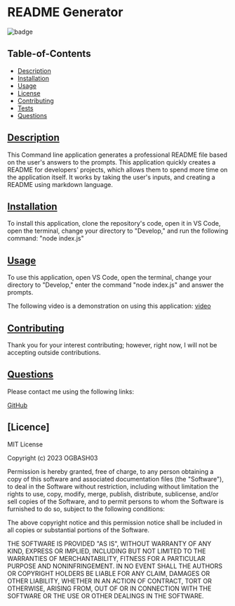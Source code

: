 # README Generator

![badge](https://img.shields.io/badge/license-mit-blue)

## Table-of-Contents

* [Description](#description)
* [Installation](#installation)
* [Usage](#usage)
* [License](#license)
* [Contributing](#contributing)
* [Tests](#tests)
* [Questions](#questions)
  
## [Description](#table-of-contents)

This Command line application generates a professional README file based on the user's answers to the prompts. This application quickly creates a README for developers' projects, which allows them to spend more time on the application itself. It works by taking the user's inputs, and creating a README using markdown language.

## [Installation](#table-of-contents)

To install this application, clone the repository's code, open it in VS Code, open the terminal, change your directory to "Develop," and run the following command: "node index.js"

## [Usage](#table-of-contents)

To use this application, open VS Code, open the terminal, change your directory to "Develop," enter the command "node index.js" and answer the prompts.

The following video is a demonstration on using this application: [video](https://drive.google.com/file/d/1uW6E1n5qyIglPQ5PBNxqYlur_CRhgJ5e/view)
  

## [Contributing](#table-of-contents)
  
  
Thank you for your interest contributing; however, right now, I will not be accepting outside contributions.
      

## [Questions](#table-of-contents)

Please contact me using the following links:

[GitHub](https://github.com/OGBASH03)

## [Licence]
  MIT License

Copyright (c) 2023 OGBASH03

Permission is hereby granted, free of charge, to any person obtaining a copy
of this software and associated documentation files (the "Software"), to deal
in the Software without restriction, including without limitation the rights
to use, copy, modify, merge, publish, distribute, sublicense, and/or sell
copies of the Software, and to permit persons to whom the Software is
furnished to do so, subject to the following conditions:

The above copyright notice and this permission notice shall be included in all
copies or substantial portions of the Software.

THE SOFTWARE IS PROVIDED "AS IS", WITHOUT WARRANTY OF ANY KIND, EXPRESS OR
IMPLIED, INCLUDING BUT NOT LIMITED TO THE WARRANTIES OF MERCHANTABILITY,
FITNESS FOR A PARTICULAR PURPOSE AND NONINFRINGEMENT. IN NO EVENT SHALL THE
AUTHORS OR COPYRIGHT HOLDERS BE LIABLE FOR ANY CLAIM, DAMAGES OR OTHER
LIABILITY, WHETHER IN AN ACTION OF CONTRACT, TORT OR OTHERWISE, ARISING FROM,
OUT OF OR IN CONNECTION WITH THE SOFTWARE OR THE USE OR OTHER DEALINGS IN THE
SOFTWARE.
